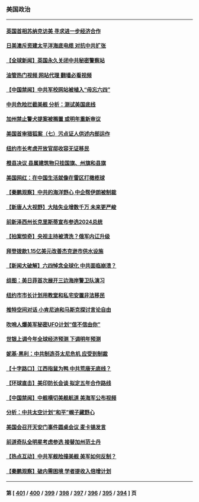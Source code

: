 ### 美国政治
---
#### [英国首相苏纳克访美 寻求进一步经济合作](../../pages/ncid1078159/n14011617.md?06072045) 
#### [日美澳斥资建太平洋海底电缆 对抗中共扩张](../../pages/ncid1078159/n14011616.md?06072045) 
#### [【全球新闻】英国永久关闭中共秘密警察站](../../pages/ncid1078159/n14011562.md?06072045) 
#### [油管热门视频 网站代理 翻墙必看视频](http://138.2.39.72:81/youtube.html?epic-marker?06072045)
#### [【中国禁闻】中共军校网站被植入“毋忘六四”](../../pages/ncid1078159/n14011262.md?06072045) 
#### [中共危险拦截美舰 分析：测试美国底线](../../pages/ncid1078159/n14010646.md?06072045) 
#### [加州禁止警犬提案被搁置 或明年重新审议](../../pages/ncid1078159/n14011509.md?06072045) 
#### [美国首审猎狐案（七）污点证人供述内部运作](../../pages/ncid1078159/n14011455.md?06072045) 
#### [纽约市长考虑开放官邸收容无证移民](../../pages/ncid1078159/n14011405.md?06072045) 
#### [橙县决议 县属建筑物只挂国旗、州旗和县旗](../../pages/ncid1078159/n14011384.md?06072045) 
#### [美国网红：在中国生活就像在雷区打橄榄球](../../pages/ncid1078159/n14011345.md?06072045) 
#### [【秦鹏观察】中共的海洋野心 中企帮伊朗被制裁](../../pages/ncid1078159/n14011282.md?06072045) 
#### [【新唐人大视野】大陆失业增数千万 未来更严峻](../../pages/ncid1078159/n14011270.md?06072045) 
#### [前新泽西州长克里斯蒂宣布参选2024总统](../../pages/ncid1078159/n14011250.md?06072045) 
#### [【拍案惊奇】央视主持被清洗？俄军内讧升级](../../pages/ncid1078159/n14011239.md?06072045) 
#### [拜登拨款1.15亿美元改善杰克逊市供水设施](../../pages/ncid1078159/n14011222.md?06072045) 
#### [【新闻大破解】六四悼念全球化 中共面临崩溃？](../../pages/ncid1078159/n14011236.md?06072045) 
#### [组图：美日菲首次展开三边海岸警卫队演习](../../pages/ncid1078159/n14011143.md?06072045) 
#### [纽约市市长计划用教堂和私宅安置非法移民](../../pages/ncid1078159/n14011174.md?06072045) 
#### [推特空间对话 小肯尼迪和马斯克探讨言论自由](../../pages/ncid1078159/n14011163.md?06072045) 
#### [吹哨人爆美军秘密UFO计划“信不信由你”](../../pages/ncid1078159/n14011155.md?06072045) 
#### [世银上调今年全球经济预测 下调明年预测](../../pages/ncid1078159/n14011150.md?06072045) 
#### [妮基‧黑利：中共制造芬太尼危机 应受到制裁](../../pages/ncid1078159/n14011167.md?06072045) 
#### [【十字路口】江西指鼠为鸭 中共荒唐无底线？](../../pages/ncid1078159/n14011078.md?06072045) 
#### [【环球直击】美印防长会谈 拟定五年合作路线](../../pages/ncid1078159/n14010617.md?06072045) 
#### [【中国禁闻】中舰横切美舰航道 美海军公布视频](../../pages/ncid1078159/n14010562.md?06072045) 
#### [分析：中共太空计划“和平”幌子藏野心](../../pages/ncid1078159/n14009986.md?06072045) 
#### [美国会召开天安门事件圆桌会议 麦卡锡发言](../../pages/ncid1078159/n14010697.md?06072045) 
#### [前道奇队全明星考虑参选 接替加州范士丹](../../pages/ncid1078159/n14010846.md?06072045) 
#### [【热点互动】中共军舰险撞美舰 美军如何反制？](../../pages/ncid1078159/n14010627.md?06072045) 
#### [【秦鹏观察】破内需困境 学者提收入倍增计划](../../pages/ncid1078159/n14010741.md?06072045) 

---
#### 第 [ [401](./401.md?06072045) / [400](./400.md?06072045) / [399](./399.md?06072045) / [398](./398.md?06072045) / [397](./397.md?06072045) / [396](./396.md?06072045) / [395](./395.md?06072045) / [394](./394.md?06072045) ] 页
